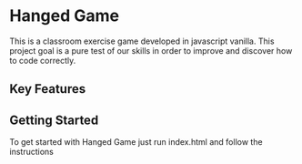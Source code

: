 # Hanged Game

This is a classroom exercise game developed in javascript vanilla. This project goal is a pure test of our skills in order to improve and discover how to code correctly. 

## Key Features

## Getting Started

To get started with Hanged Game just run index.html and follow the instructions
